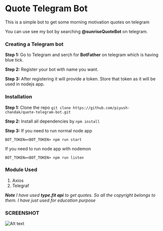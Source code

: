 # Quote Telegram Bot

This is a simple bot to get some morning motivation quotes on telegram

You can use see my bot by searching **@sunriseQuoteBot** on telegram.

### Creating a Telegram bot
**Step 1:** Go to Telegram and serch for **BotFather** on telegram which is having blue tick.

**Step 2:** Register your bot with name you want.

**Step 3:** After registering it will provide a token. Store that token as it will be used in nodejs app.

### Installation

**Step 1:** Clone the repo ```git clone https://github.com/piyush-chandak/quote-telegram-bot.git```

**Step 2:** Install all dependencies by ```npm install```

**Step 3:**
If you need to run normal node app

```BOT_TOKEN=<BOT_TOKEN> npm run start```

If you need to run node app with nodemon

```BOT_TOKEN=<BOT_TOKEN> npm run listen```

### Module Used
1. Axios
2. Telegraf

***Note***
_I have used **type.fit api** to get quotes. So all the copyright belongs to them. I have just used for education purpose_

### SCREENSHOT
![Alt text](/screenshots/Screenshot.png "Bot Screenshot")